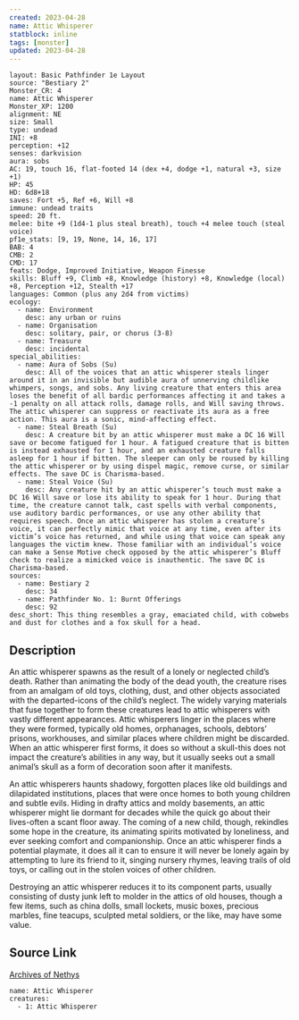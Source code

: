 ```yaml
---
created: 2023-04-28
name: Attic Whisperer
statblock: inline
tags: [monster]
updated: 2023-04-28
---
```

```statblock
layout: Basic Pathfinder 1e Layout
source: "Bestiary 2"
Monster_CR: 4
name: Attic Whisperer
Monster_XP: 1200
alignment: NE
size: Small
type: undead
INI: +8
perception: +12
senses: darkvision
aura: sobs
AC: 19, touch 16, flat-footed 14 (dex +4, dodge +1, natural +3, size +1)
HP: 45
HD: 6d8+18
saves: Fort +5, Ref +6, Will +8
immune: undead traits
speed: 20 ft.
melee: bite +9 (1d4-1 plus steal breath), touch +4 melee touch (steal voice)
pf1e_stats: [9, 19, None, 14, 16, 17]
BAB: 4
CMB: 2
CMD: 17
feats: Dodge, Improved Initiative, Weapon Finesse
skills: Bluff +9, Climb +8, Knowledge (history) +8, Knowledge (local) +8, Perception +12, Stealth +17
languages: Common (plus any 2d4 from victims)
ecology:
  - name: Environment
    desc: any urban or ruins
  - name: Organisation
    desc: solitary, pair, or chorus (3-8)
  - name: Treasure
    desc: incidental
special_abilities:
  - name: Aura of Sobs (Su)
    desc: All of the voices that an attic whisperer steals linger around it in an invisible but audible aura of unnerving childlike whimpers, songs, and sobs. Any living creature that enters this area loses the benefit of all bardic performances affecting it and takes a -1 penalty on all attack rolls, damage rolls, and Will saving throws. The attic whisperer can suppress or reactivate its aura as a free action. This aura is a sonic, mind-affecting effect.
  - name: Steal Breath (Su)
    desc: A creature bit by an attic whisperer must make a DC 16 Will save or become fatigued for 1 hour. A fatigued creature that is bitten is instead exhausted for 1 hour, and an exhausted creature falls asleep for 1 hour if bitten. The sleeper can only be roused by killing the attic whisperer or by using dispel magic, remove curse, or similar effects. The save DC is Charisma-based.
  - name: Steal Voice (Su)
    desc: Any creature hit by an attic whisperer’s touch must make a DC 16 Will save or lose its ability to speak for 1 hour. During that time, the creature cannot talk, cast spells with verbal components, use auditory bardic performances, or use any other ability that requires speech. Once an attic whisperer has stolen a creature’s voice, it can perfectly mimic that voice at any time, even after its victim’s voice has returned, and while using that voice can speak any languages the victim knew. Those familiar with an individual’s voice can make a Sense Motive check opposed by the attic whisperer’s Bluff check to realize a mimicked voice is inauthentic. The save DC is Charisma-based.
sources:
  - name: Bestiary 2
    desc: 34
  - name: Pathfinder No. 1: Burnt Offerings
    desc: 92
desc_short: This thing resembles a gray, emaciated child, with cobwebs and dust for clothes and a fox skull for a head. 
```
## Description
An attic whisperer spawns as the result of a lonely or neglected child’s death. Rather than animating the body of the dead youth, the creature rises from an amalgam of old toys, clothing, dust, and other objects associated with the departed-icons of the child’s neglect. The widely varying materials that fuse together to form these creatures lead to attic whisperers with vastly different appearances. Attic whisperers linger in the places where they were formed, typically old homes, orphanages, schools, debtors’ prisons, workhouses, and similar places where children might be discarded. When an attic whisperer first forms, it does so without a skull-this does not impact the creature’s abilities in any way, but it usually seeks out a small animal’s skull as a form of decoration soon after it manifests. 

An attic whisperers haunts shadowy, forgotten places like old buildings and dilapidated institutions, places that were once homes to both young children and subtle evils. Hiding in drafty attics and moldy basements, an attic whisperer might lie dormant for decades while the quick go about their lives-often a scant floor away. The coming of a new child, though, rekindles some hope in the creature, its animating spirits motivated by loneliness, and ever seeking comfort and companionship. Once an attic whisperer finds a potential playmate, it does all it can to ensure it will never be lonely again by attempting to lure its friend to it, singing nursery rhymes, leaving trails of old toys, or calling out in the stolen voices of other children. 

Destroying an attic whisperer reduces it to its component parts, usually consisting of dusty junk left to molder in the attics of old houses, though a few items, such as china dolls, small lockets, music boxes, precious marbles, fine teacups, sculpted metal soldiers, or the like, may have some value.
## Source Link
[Archives of Nethys](https://aonprd.com/MonsterDisplay.aspx?ItemName=Attic%20Whisperer)
```encounter-table
name: Attic Whisperer
creatures:
  - 1: Attic Whisperer
```
